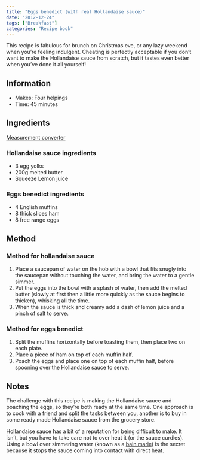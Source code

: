```yaml
---
title: "Eggs benedict (with real Hollandaise sauce)"
date: "2012-12-24"
tags: ["Breakfast"]
categories: "Recipe book"
---
```


This recipe is fabulous for brunch on Christmas eve, or any lazy weekend when you’re feeling indulgent. Cheating is perfectly acceptable if you don’t want to make the Hollandaise sauce from scratch, but it tastes even better when you’ve done it all yourself!

## Information

* Makes: Four helpings
* Time: 45 minutes

## Ingredients

[Measurement converter](https://www.unitconverters.net/)

### Hollandaise sauce ingredients

* 3 egg yolks
* 200g melted butter
* Squeeze Lemon juice

### Eggs benedict ingredients

* 4 English muffins
* 8 thick slices ham
* 8 free range eggs

## Method

### Method for hollandaise sauce

1. Place a saucepan of water on the hob with a bowl that fits snugly into the saucepan without touching the water, and bring the water to a gentle simmer.
2. Put the eggs into the bowl with a splash of water, then add the melted butter (slowly at first then a little more quickly as the sauce begins to thicken), whisking all the time.
3. When the sauce is thick and creamy add a dash of lemon juice and a pinch of salt to serve.

### Method for eggs benedict

1. Split the muffins horizontally before toasting them, then place two on each plate.
2. Place a piece of ham on top of each muffin half.
3. Poach the eggs and place one on top of each muffin half, before spooning over the Hollandaise sauce to serve.

## Notes

The challenge with this recipe is making the Hollandaise sauce and poaching the eggs, so they’re both ready at the same time. One approach is to cook with a friend and split the tasks between you, another is to buy in some ready made Hollandaise sauce from the grocery store.

Hollandaise sauce has a bit of a reputation for being difficult to make. It isn’t, but you have to take care not to over heat it (or the sauce curdles). Using a bowl over simmering water (known as a [bain marie](http://en.wikipedia.org/wiki/Bain-marie)) is the secret because it stops the sauce coming into contact with direct heat.
